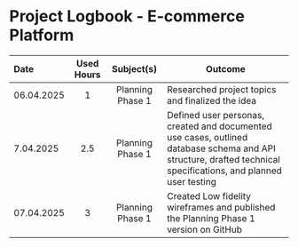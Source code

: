  # Project Logbook - E-commerce Platform

  | Date       | Used Hours | Subject(s)                                     | Outcome                                  |
  | :---  |     :---:      |     :---:      |---------------------|
  | 06.04.2025 | 1        | Planning Phase 1                              | Researched project topics and finalized the idea      |
  | 7.04.2025 | 2.5          | Planning Phase 1                              | Defined user personas, created and documented use cases, outlined database schema and API structure, drafted technical specifications, and planned user testing                 |
  | 07.04.2025 | 3          | Planning Phase 1                              | Created Low fidelity wireframes and published the Planning Phase 1 version on GitHub      |